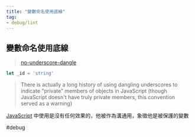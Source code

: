 ```yaml
---
title: "變數命名使用底線"
tag: 
- debug/lint
---
```

## 變數命名使用底線
>[no-underscore-dangle](https://eslint.org/docs/rules/no-underscore-dangle)

```js
let _id = 'string'
```

>There is actually a long history of using dangling underscores to indicate "private" members of objects in JavaScript (though JavaScript doesn't have truly private members, this convention served as a warning)

[JavaScript](JavaScript.md) 中使用是沒有任何效果的，他被作為溝通用，象徵他是被保護的變數

#debug 